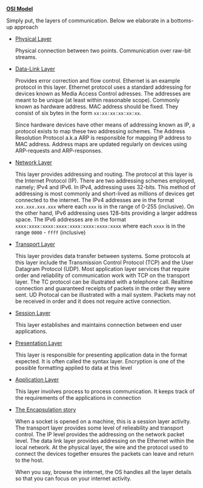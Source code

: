 <u>**OSI Model**</u>

Simply put, the layers of communication. Below we elaborate in a bottoms-up approach

+   <u>Physical Layer</u>

    Physical connection between two points. Communication over raw-bit streams.

+   <u>Data-Link Layer</u>

    Provides error correction and flow control. Ethernet is an example protocol in this layer. Ethernet protocol uses a standard addressing for devices known as Media Access Control adresses. The addresses are meant to be unique (at least within reasonable scope). Commonly known as hardware address. MAC address should be fixed. They consist of six bytes in the form `xx:xx:xx:xx:xx:xx`.

    Since hardware devices have other means of addressing known as IP, a protocol exists to map these two addressing schemes. The Address Resolution Protocol a.k.a ARP is responsible for mapping IP address to MAC address. Address maps are updated regularly on devices using ARP-requests and ARP-responses. 

+   <u>Network Layer</u>

    This layer provides addressing and routing. The protocol at this layer is the Internet Protocol (IP). There are two addressing schemes employed, namely; IPv4 and IPv6. In IPv4, addressing uses 32-bits. This method of addressing is most commonly and short-lived as millions of devices get connected to the internet. The IPv4 addresses are in the format `xxx.xxx.xxx.xxx` where each `xxx` is in the range of 0-255 (inclusive). On the other hand, IPv6 addressing uses 128-bits providing a larger address space. The IPv6 addresses are in the format `xxxx:xxxx:xxxx:xxxx:xxxx:xxxx:xxxx:xxxx` where each `xxxx` is in the range `0000` - `ffff` (inclusive)

+   <u>Transport Layer</u>

    This layer provides data transfer between systems. Some protocols at this layer include the Transmission Control Protocol (TCP) and the User Datagram Protocol (UDP). Most application layer services that require order and reliability of communication work with TCP on the transport layer. The TC protocol can be illustrated with a telephone call. Realtime connection and guaranteed receipts of packets in the order they were sent. UD Protocal can be illustrated with a mail system. Packets may not be received in order and it does not require active connection.

+   <u>Session Layer</u>

    This layer establishes and maintains connection between end user applications.

+   <u>Presentation Layer</u>

    This layer is responsible for presenting application data in the format expected. It is often called the syntax layer. Encryption is one of the possible formatting applied to data at this level

+   <u>Application Layer</u>

    This layer involves process to process communication. It keeps track of the requirements of the applications in connection

+   <u>The Encapsulation story</u>

    When a socket is opened on a machine, this is a session layer activity. The transport layer provides some level of relieability and transport control. The IP level provides the addressing on the network packet level. The data link layer provides addressing on the Ethernet within the local network. At the physical layer, the wire and the protocol used to connect the devices together ensures the packets can leave and return to the host.

    When you say, browse the internet, the OS handles all the layer details so that you can focus on your internet activity.
